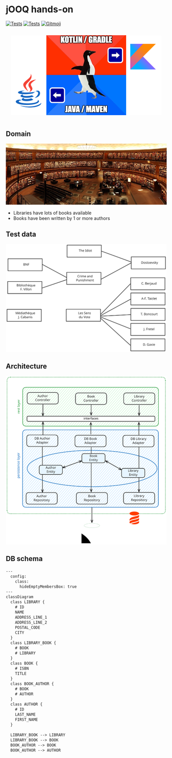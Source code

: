 # jOOQ hands-on

[![Tests](https://github.com/sylvaindecout/jooq-handson/actions/workflows/gradle.yml/badge.svg?branch=main)](https://github.com/sylvaindecout/jooq-handson/actions/workflows/gradle.yml) [![Tests](https://github.com/sylvaindecout/jooq-handson/actions/workflows/maven.yml/badge.svg?branch=main)](https://github.com/sylvaindecout/jooq-handson/actions/workflows/maven.yml) [![Gitmoji](https://img.shields.io/badge/gitmoji-%20%F0%9F%98%9C%20%F0%9F%98%8D-FFDD67.svg)](https://gitmoji.dev)

<div style="display: flex; max-width: 830px; justify-content: center">

[![Java/Maven](doc/images/penguin_java.png)](java/README.md)
<picture><img alt="Choose wisely" src="doc/images/penguin.png"></picture>
[![Kotlin/Gradle](doc/images/penguin_kotlin.png)](kotlin/README.md)
</div>

## Domain

![Stock image](doc/images/books-1281581_830.jpg)

* Libraries have lots of books available
* Books have been written by 1 or more authors

## Test data

![Test data](doc/images/test-data-set.svg)

## Architecture

![Application layers](doc/images/architecture.svg)

## DB schema

```mermaid
---
  config:
    class:
      hideEmptyMembersBox: true
---
classDiagram
  class LIBRARY {
    # ID
    NAME
    ADDRESS_LINE_1
    ADDRESS_LINE_2
    POSTAL_CODE
    CITY
  }
  class LIBRARY_BOOK {
    # BOOK
    # LIBRARY
  }
  class BOOK {
    # ISBN
    TITLE
  }
  class BOOK_AUTHOR {
    # BOOK
    # AUTHOR
  }
  class AUTHOR {
    # ID
    LAST_NAME
    FIRST_NAME
  }

  LIBRARY_BOOK --> LIBRARY
  LIBRARY_BOOK --> BOOK
  BOOK_AUTHOR --> BOOK
  BOOK_AUTHOR --> AUTHOR
```
